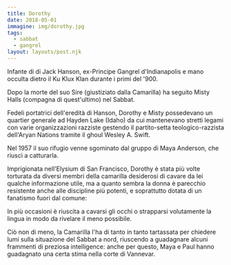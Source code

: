 ```yaml
---
title: Dorothy
date: 2018-05-01
immagine: img/dorothy.jpg
tags:
  - sabbat
  - gangrel
layout: layouts/post.njk
---
```


Infante di di Jack Hanson, ex-Principe Gangrel d'Indianapolis e mano occulta dietro il Ku Klux Klan durante i primi del '900.

Dopo la morte del suo Sire (giustiziato dalla Camarilla) ha seguito Misty Halls (compagna di quest'ultimo) nel Sabbat.

Fedeli portatrici dell'eredità di Hanson, Dorothy e Misty possedevano un quartier generale ad Hayden Lake (Idaho) da cui mantenevano stretti legami con varie organizzazioni razziste gestendo il partito-setta teologico-razzista dell'Aryan Nations tramite il ghoul Wesley A. Swift.

Nel 1957 il suo rifugio venne sgominato dal gruppo di Maya Anderson, che riuscì a catturarla.

Imprigionata nell'Elysium di San Francisco, Dorothy è stata più volte torturata da diversi membri della camarilla desiderosi di cavare da lei qualche informazione utile, ma a quanto sembra la donna è parecchio resistente anche alle discipline più potenti, e soprattutto dotata di un fanatismo fuori dal comune: 

In più occasioni è riuscita a cavarsi gli occhi o strapparsi volutamente la lingua in modo da rivelare il meno possibile. 

Ciò non di meno, la Camarilla l'ha di tanto in tanto tartassata per chiedere lumi sulla situazione del Sabbat a nord, riuscendo a guadagnare alcuni frammenti di preziosa intelligence: anche per questo, Maya e Paul hanno guadagnato una certa stima nella corte di Vannevar.